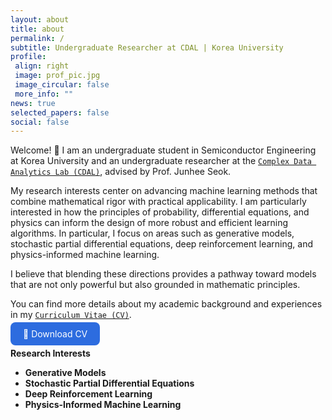 ```yaml
---
layout: about
title: about
permalink: /
subtitle: Undergraduate Researcher at CDAL | Korea University 
profile:
 align: right
 image: prof_pic.jpg
 image_circular: false
 more_info: ""
news: true
selected_papers: false
social: false
---
```


Welcome! :wave: I am an undergraduate student in Semiconductor Engineering at Korea University and an undergraduate researcher at the [`Complex Data Analytics Lab (CDAL)`](https://sites.google.com/view/ku-cdal), advised by Prof. Junhee Seok.

My research interests center on advancing machine learning methods that combine mathematical rigor with practical applicability. I am particularly interested in how the principles of probability, differential equations, and physics can inform the design of more robust and efficient learning algorithms. In particular, I focus on areas such as generative models, stochastic partial differential equations, deep reinforcement learning, and physics-informed machine learning.

I believe that blending these directions provides a pathway toward models that are not only powerful but also grounded in mathematic principles.

You can find more details about my academic background and experiences in my [`Curriculum Vitae (CV)`](/assets/pdf/CV_Jaewon_Kim.pdf).

<p align="left">
  <a href="/assets/pdf/CV_Jaewon_Kim.pdf" class="btn btn-primary" style="padding:10px 20px; background-color:#2d6cdf; color:white; border-radius:8px; text-decoration:none;">
    📄 Download CV
  </a>
</p>  

**Research Interests**  
* **Generative Models**
* **Stochastic Partial Differential Equations**
* **Deep Reinforcement Learning** 
* **Physics-Informed Machine Learning**






